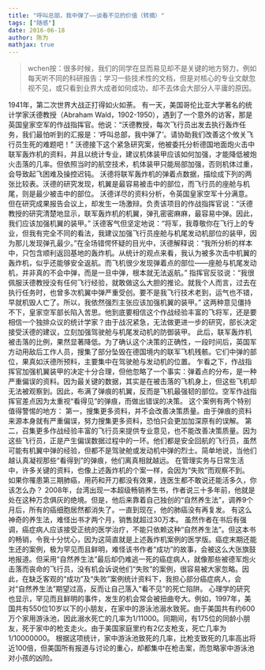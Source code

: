 ```yaml
---
title: "呼叫总部，我中弹了——谈看不见的价值（转摘）"
tags: ["随感"]
date: 2016-06-18
author: 陈为
mathjax: true
---
```


> wchen按：很多时候，我们的同学在显而易见却不是关键的地方努力，例如每天听不同的科研报告；学习一些技术性的文档，但是对核心的专业文献忽视不见，或只看到业界大成者如何成功，却不去体会大部分人平庸的原因。

1941年，第二次世界大战正打得如火如荼。
有一天，美国哥伦比亚大学著名的统计学家沃德教授（Abraham Wald，1902-1950），遇到了一个意外的访客，那是英国皇家空军的作战指挥官。他说：“沃德教授，每次飞行员出发去执行轰炸任务，我们最怕听到的汇报是：‘呼叫总部，我中弹了’。请协助我们改善这个攸关飞行员生死的难题吧！”
沃德接下这个紧急研究案，他被委托分析德国地面炮火击中联军轰炸机的资料，并且以统计专业，建议机体装甲应该如何加强，才能降低被炮火击落的几率。但依照当时的航空技术，机体装甲只能局部加强，否则机体过重，会导致起飞困难及操控迟钝。
沃德将联军轰炸机的弹着点数据，描绘成下列的两张比较表。沃德的研究发现，机翼是最容易被击中的部位，而飞行员的座舱与机尾，则是最少被击中的部位。
沃德详尽的资料分析，令英国皇家空军十分满意。但在研究成果报告会议上，却发生一场激辩。负责该项目的作战指挥官说：“沃德教授的研究清楚地显示，联军轰炸机的机翼，弹孔密密麻麻，最容易中弹。因此，我们应该加强机翼的装甲。”
沃德客气但坚定地说：“将军，我尊敬你在飞行上的专业，但我有完全不同的看法，我建议加强飞行员座舱与机尾发动机部位的装甲，因为那儿发现弹孔最少。”在全场错愕怀疑的目光中，沃德解释说：“我所分析的样本中，只包含顺利返回基地的轰炸机。从统计的观点来看，我认为被多次击中机翼的轰炸机，似乎还能够安全返航。而飞机很少发现弹着点的部位——座舱与机尾发动机，并非真的不会中弹，而是一旦中弹，根本就无法返航。”
指挥官反驳说：“我很佩服沃德教授没有任何飞行经验，就敢做这么大胆的推论。就我个人而言，过去在执行任务时，也曾多次机翼中弹严重受创。要不是我飞行技术老到，运气也不错，早就机毁人亡了。所以，我依然强烈主张应该加强机翼的装甲。”
这两种意见僵持不下，皇家空军部长陷入苦思。他到底要相信这个作战经验丰富的飞将军，还是要相信一个独排众议的统计学家？由于战况紧急，无法做更进一步的研究，部长决定接受沃德的建议，立刻加强驾驶舱与机尾发动机的防御装甲。
此后，联军轰炸机被击落的比例，果然显著降低。为了确认这个决策的正确性，一段时间后，英国军方动用敌后工作人员，搜集了部分坠毁在德国境内的联军飞机残骸。它们中弹的部位，果真如沃德所预料，主要集中在驾驶舱与发动机的位置。
乍看之下，作战指挥官加强机翼装甲的决定十分合理，但他忽略了一个事实：弹着点的分布，是一种严重偏误的资料。因为最关键的数据，其实是在被击落的飞机身上，但这些飞机却无法被观察到。因此，布满了弹痕的机翼，反而是飞机最强韧的部位。空军作战指挥官差点因为太重视“看得见”的弹痕，而做出错误的决策。
这个案例有两个特别值得警惕的地方：
第一，搜集更多资料，并不会改善决策质量。由于弹痕的资料来源本身就有严重偏误，努力搜集更多资料，恐怕只会更加加深原有的误解。
第二，召集更多作战经验丰富的飞行员来提供专业意见，也不能改善决策质量。因为这些飞行员，正是产生偏误数据过程中的一环。他们都是安全回航的飞行员，虽然可能有机翼中弹的经验，但都不是驾驶舱或发动机中弹的烈士。简单地说，当他们越认真凝视那些“看得到”的弹痕，他们离真相就越远。
在管理实务与日常生活中，许多关键的资料，也像上述轰炸机的个案一样，会因为“失败”而观察不到。
如果你罹患第三期肺癌，用药和开刀都没有效果，连医生都不敢说还能活多久，你该怎么办？
2008年，台湾出现一本超级畅销养生书，作者说三十多年前，他就是处在这种万念俱灰的绝境。但是，他后来靠着自己独创的“自然养生法”，调养9个月后，所有的癌细胞居然都消失了。一直到现在，他的肺癌没有再复发。
有这么神奇的养生法，难怪出书才两个月，销售就超过30万本。
虽然作者在书后有强调，癌症病人应该接受正统的医学治疗，不能只依赖这种“自然养生法”。但这本书的畅销，令我十分忧心，因为这简直就是上述轰炸机案例的医学版。癌症末期还能生还的案例，极为罕见而且鲜明，难怪该书作者“成功”的故事，会被这么大张旗鼓地报道。但采用“自然养生法”最后却仍难逃一死的癌症病人，就像那些被德军炮火击落而丧命的飞行员，没有机会诉说他们“失败”的案例，很容易被大家忽略。因此，在缺乏客观的“成功”及“失败”案例统计资料下，我担心部分癌症病人，会对“自然养生法”期望过高，反而让自己落入“看不见”的死亡陷阱。
心理学的研究也显示，罕见而且鲜明的事件，发生的机会常会被扭曲夸大。例如，1997年，美国共有550位10岁以下的小朋友，在家中的游泳池溺水致死。由于美国共有约600万个家用游泳池，因此溺水死亡的几率为1/11000。同期间，有175位的同龄小朋友，死于家中的枪支走火。由于美国家庭里约有2亿支枪支，死亡几率为1/10000000。
根据这项统计，家中游泳池致死的几率，比枪支致死的几率高出将近100倍，但美国所有报道与讨论的重心，却都集中在枪击案，而忽略家中游泳池对小孩的凶险。

